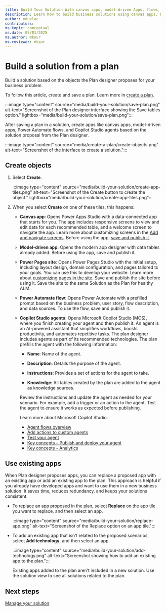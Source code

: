 ```yaml
---  
title: Build Your Solution With canvas apps, model-driven Apps, flows, and agents  
description: Learn how to build business solutions using canvas apps, model-driven apps, Power Automate flows, and Copilot Studio agents. Incorporate existing apps into your plans for efficiency and consistency.  
author: mduelae  
contributors:  
ms.topic: conceptual  
ms.date: 05/01/2025  
ms.author: mkaur  
ms.reviewer: mkaur  
---  
```


# Build a solution from a plan

Build a solution based on the objects the Plan designer proposes for your business problem.

To follow this article, create and save a plan. Learn more in [create a plan](create-plan.md).

:::image type="content" source="media/build-your-solution/save-plan.png" alt-text="Screenshot of the Plan designer interface showing the Save tables option." lightbox="media/build-your-solution/save-plan.png":::

After saving a plan in a solution, create apps like canvas apps, model-driven apps, Power Automate flows, and Copilot Studio agents based on the solution proposal from the Plan designer.

:::image type="content" source="media/create-a-plan/create-objects.png" alt-text="Screenshot of the interface to create a solution.":::

## Create objects

1. Select **Create**.

    :::image type="content" source="media/build-your-solution/create-app-tiles.png" alt-text="Screenshot of the Create button to create the object." lightbox="media/build-your-solution/create-app-tiles.png":::

1. When you select **Create** on one of these tiles, this happens:

    - **Canvas app**: Opens Power Apps Studio with a data-connected app that starts for you. The app includes responsive screens to view and edit data for each recommended table, and a welcome screen to navigate the app. Learn more about customizing screens in the [Add and navigate screens](/power-apps/maker/canvas-apps/add-screen-context-variables#welcome-screen). Before using the app, [save and publish it](../canvas-apps/save-publish-app.md). 

    - **Model-driven app**: Opens the modern app designer with data tables already added. Before using the app, save and publish it.

    - **Power Pages site**: Opens Power Pages Studio with the initial setup, including layout design, domain configuration, and pages tailored to your goals. You can use this to develop your website. Learn more about [customizing pages in the site](/power-pages/configure/design-build-overview). Save and publish the site before using it. Save the site to the same Solution as the Plan for healthy ALM.

    - **Power Automate flow**: Opens Power Automate with a prefilled prompt based on the business problem, user story, flow description, and data sources. To use the flow, save and publish it.
    
    - **Copilot Studio agents**: Opens Microsoft Copilot Studio (MCS), where you finish creating your agent and then publish it. An agent is an AI-powered assistant that simplifies workflows, boosts productivity, and automates repetitive tasks. The plan designer includes agents as part of its recommended technologies. The plan prefills the agent with the following information:

        - **Name**: Name of the agent.  

        - **Description**: Details the purpose of the agent. 

        - **Instructions**: Provides a set of actions for the agent to take. 
 
        - **Knowledge**: All tables created by the plan are added to the agent as knowledge sources.  
 
        Review the instructions and update the agent as needed for your scenario. For example, add a trigger or an action to the agent. Test the agent to ensure it works as expected before publishing. 

        Learn more about Microsoft Copilot Studio.

         - [Agent flows overview](/microsoft-copilot-studio/flows-overview)  
         - [Add actions to custom agents](/microsoft-copilot-studio/advanced-plugin-actions)  
         - [Test your agent](/microsoft-copilot-studio/authoring-test-bot?tabs=webApp)  
         - [Key concepts – Publish and deploy your agent](/microsoft-copilot-studio/publication-fundamentals-publish-channels)  
         - [Key concepts - Analytics](/microsoft-copilot-studio/analytics-overview)  

## Use existing apps

When Plan designer proposes apps, you can replace a proposed app with an existing app or add an existing app to the plan. This approach is helpful if you already have developed apps and want to use them in a new business solution. It saves time, reduces redundancy, and keeps your solutions consistent.

- To replace an app proposed in the plan, select **Replace** on the app tile you want to replace, and then select an app.

    :::image type="content" source="media/build-your-solution/replace-app.png" alt-text="Screenshot of the Replace option on an app tile.":::


- To add an existing app that isn't related to the proposed scenarios, select **Add technology**, and then select an app.

    :::image type="content" source="media/build-your-solution/add-technology.png" alt-text="Screenshot showing how to add an existing app to the plan.":::

    Existing apps added to the plan aren't included in a new solution. Use the solution view to see all solutions related to the plan.

## Next steps

[Manage your solution](manage-solution.md)
